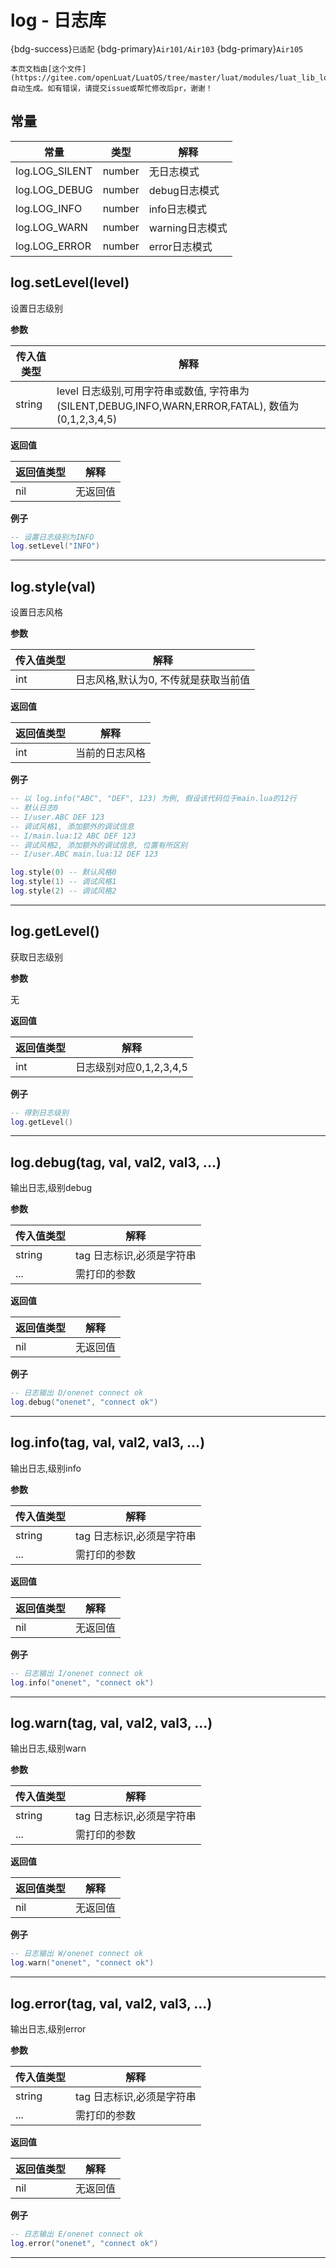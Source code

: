 # log - 日志库

{bdg-success}`已适配` {bdg-primary}`Air101/Air103` {bdg-primary}`Air105`

```{note}
本页文档由[这个文件](https://gitee.com/openLuat/LuatOS/tree/master/luat/modules/luat_lib_log.c)自动生成。如有错误，请提交issue或帮忙修改后pr，谢谢！
```


## 常量

|常量|类型|解释|
|-|-|-|
|log.LOG_SILENT|number|无日志模式|
|log.LOG_DEBUG|number|debug日志模式|
|log.LOG_INFO|number|info日志模式|
|log.LOG_WARN|number|warning日志模式|
|log.LOG_ERROR|number|error日志模式|


## log.setLevel(level)



设置日志级别

**参数**

|传入值类型|解释|
|-|-|
|string|level 日志级别,可用字符串或数值, 字符串为(SILENT,DEBUG,INFO,WARN,ERROR,FATAL), 数值为(0,1,2,3,4,5)|

**返回值**

|返回值类型|解释|
|-|-|
|nil|无返回值|

**例子**

```lua
-- 设置日志级别为INFO
log.setLevel("INFO")

```

---

## log.style(val)



设置日志风格

**参数**

|传入值类型|解释|
|-|-|
|int|日志风格,默认为0, 不传就是获取当前值|

**返回值**

|返回值类型|解释|
|-|-|
|int|当前的日志风格|

**例子**

```lua
-- 以 log.info("ABC", "DEF", 123) 为例, 假设该代码位于main.lua的12行
-- 默认日志0
-- I/user.ABC DEF 123
-- 调试风格1, 添加额外的调试信息
-- I/main.lua:12 ABC DEF 123
-- 调试风格2, 添加额外的调试信息, 位置有所区别
-- I/user.ABC main.lua:12 DEF 123

log.style(0) -- 默认风格0
log.style(1) -- 调试风格1
log.style(2) -- 调试风格2

```

---

## log.getLevel()



获取日志级别

**参数**

无

**返回值**

|返回值类型|解释|
|-|-|
|int|日志级别对应0,1,2,3,4,5|

**例子**

```lua
-- 得到日志级别
log.getLevel()

```

---

## log.debug(tag, val, val2, val3, ...)



输出日志,级别debug

**参数**

|传入值类型|解释|
|-|-|
|string|tag         日志标识,必须是字符串|
|...|需打印的参数|

**返回值**

|返回值类型|解释|
|-|-|
|nil|无返回值|

**例子**

```lua
-- 日志输出 D/onenet connect ok
log.debug("onenet", "connect ok")

```

---

## log.info(tag, val, val2, val3, ...)



输出日志,级别info

**参数**

|传入值类型|解释|
|-|-|
|string|tag         日志标识,必须是字符串|
|...|需打印的参数|

**返回值**

|返回值类型|解释|
|-|-|
|nil|无返回值|

**例子**

```lua
-- 日志输出 I/onenet connect ok
log.info("onenet", "connect ok")

```

---

## log.warn(tag, val, val2, val3, ...)



输出日志,级别warn

**参数**

|传入值类型|解释|
|-|-|
|string|tag         日志标识,必须是字符串|
|...|需打印的参数|

**返回值**

|返回值类型|解释|
|-|-|
|nil|无返回值|

**例子**

```lua
-- 日志输出 W/onenet connect ok
log.warn("onenet", "connect ok")

```

---

## log.error(tag, val, val2, val3, ...)



输出日志,级别error

**参数**

|传入值类型|解释|
|-|-|
|string|tag         日志标识,必须是字符串|
|...|需打印的参数|

**返回值**

|返回值类型|解释|
|-|-|
|nil|无返回值|

**例子**

```lua
-- 日志输出 E/onenet connect ok
log.error("onenet", "connect ok")

```

---


